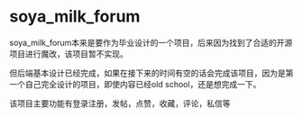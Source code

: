# soya_milk_forum
  soya_milk_forum本来是要作为毕业设计的一个项目，后来因为找到了合适的开源项目进行魔改，该项目暂不实现。
  
  但后端基本设计已经完成，如果在接下来的时间有空的话会完成该项目，因为是第一个自己完全设计的项目，即使内容已经old school，还是想完成一下。
  
  该项目主要功能有登录注册，发帖，点赞，收藏，评论，私信等
